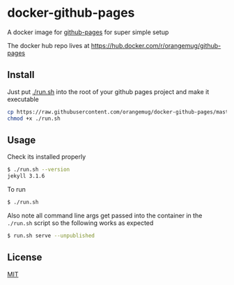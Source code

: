 # docker-github-pages
A docker image for [github-pages](https://github.com/github/pages-gem) for super simple setup

The docker hub repo lives at <https://hub.docker.com/r/orangemug/github-pages>



## Install
Just put [./run.sh](/run.sh) into the root of your github pages project and make it executable

```sh
cp https://raw.githubusercontent.com/orangemug/docker-github-pages/master/run.sh .
chmod +x ./run.sh
```


## Usage
Check its installed properly

```sh
$ ./run.sh --version
jekyll 3.1.6
```

To run

```sh
$ ./run.sh
```

Also note all command line args get passed into the container in the `./run.sh` script so the following works as expected

```sh
$ run.sh serve --unpublished
```


## License
[MIT](LICENSE)
